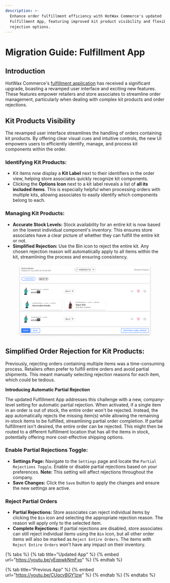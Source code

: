 ```yaml
---
description: >-
  Enhance order fulfillment efficiency with HotWax Commerce's updated
  Fulfillment App, featuring improved kit product visibility and flexible order
  rejection options.
---
```


# Migration Guide: Fulfillment App

## Introduction

HotWax Commerce's [fulfillment application](https://fulfillment.hotwax.io/) has received a significant upgrade, boasting a revamped user interface and exciting new features. These features empower retailers and store associates to streamline order management, particularly when dealing with complex kit products and order rejections.

## Kit Products Visibility

The revamped user interface streamlines the handling of orders containing kit products. By offering clear visual cues and intuitive controls, the new UI empowers users to efficiently identify, manage, and process kit components within the order.

### Identifying Kit Products:

* Kit items now display a **Kit Label** next to their identifiers in the order view, helping store associates quickly recognize kit components.
* Clicking the **Options Icon** next to a kit label reveals a list of **all its included items**. This is especially helpful when processing orders with multiple kits, allowing associates to easily identify which components belong to each.

### Managing Kit Products:

* **Accurate Stock Levels:** Stock availability for an entire kit is now based on the lowest individual component's inventory. This ensures store associates have a clear picture of whether they can fulfill the entire kit or not.
* **Simplified Rejection:** Use the Bin icon to reject the entire kit. Any chosen rejection reason will automatically apply to all items within the kit, streamlining the process and ensuring consistency.

<figure><img src="../.gitbook/assets/kit.png" alt=""><figcaption></figcaption></figure>

## Simplified Order Rejection for Kit Products:

Previously, rejecting orders containing multiple items was a time-consuming process.  Retailers often prefer to fulfill entire orders and avoid partial shipments. This meant manually selecting rejection reasons for each item, which could be tedious.

**Introducing Automatic Partial Rejection**

The updated Fulfillment App addresses this challenge with a new, company-level setting for automatic partial rejection. When activated, if a single item in an order is out of stock, the entire order won't be rejected. Instead, the app automatically rejects the missing item(s) while allowing the remaining in-stock items to be fulfilled, streamlining partial order completion.  If partial fulfillment isn't desired, the entire order can be rejected. This might then be routed to a different fulfillment location that has all the items in stock, potentially offering more cost-effective shipping options.


### Enable Partial Rejections Toggle:

* **Settings Page:** Navigate to the `Settings` page and locate the `Partial Rejections Toggle`. Enable or disable partial rejections based on your preferences. **Note:** This setting will affect rejections throughout the company.
* **Save Changes:** Click the `Save` button to apply the changes and ensure the new settings are active.

### Reject Partial Orders

* **Partial Rejections:** Store associates can reject individual items by clicking the `Bin` icon and selecting the appropriate rejection reason. The reason will apply only to the selected item.
* **Complete Rejections:** If partial rejections are disabled, store associates can still reject individual items using the `Bin` icon, but all other order items will also be marked as `Reject Entire Orders`. The items with `Reject Entire Orders` won't have any impact on their inventory.



{% tabs %}
{% tab title="Updated App" %}
{% embed url="https://youtu.be/yEqpwkNmFxo" %}
{% endtab %}

{% tab title="Previous App" %}
{% embed url="https://youtu.be/CUqcvBGY1zw" %}
{% endtab %}
{% endtabs %}

